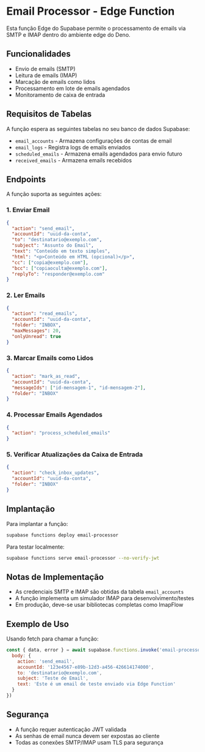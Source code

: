 # Email Processor - Edge Function

Esta função Edge do Supabase permite o processamento de emails via SMTP e IMAP dentro do ambiente edge do Deno.

## Funcionalidades

- Envio de emails (SMTP)
- Leitura de emails (IMAP)
- Marcação de emails como lidos
- Processamento em lote de emails agendados
- Monitoramento de caixa de entrada

## Requisitos de Tabelas

A função espera as seguintes tabelas no seu banco de dados Supabase:

- `email_accounts` - Armazena configurações de contas de email
- `email_logs` - Registra logs de emails enviados
- `scheduled_emails` - Armazena emails agendados para envio futuro
- `received_emails` - Armazena emails recebidos

## Endpoints

A função suporta as seguintes ações:

### 1. Enviar Email

```json
{
  "action": "send_email",
  "accountId": "uuid-da-conta",
  "to": "destinatario@exemplo.com",
  "subject": "Assunto do Email",
  "text": "Conteúdo em texto simples",
  "html": "<p>Conteúdo em HTML (opcional)</p>",
  "cc": ["copia@exemplo.com"],
  "bcc": ["copiaoculta@exemplo.com"],
  "replyTo": "responder@exemplo.com"
}
```

### 2. Ler Emails

```json
{
  "action": "read_emails",
  "accountId": "uuid-da-conta",
  "folder": "INBOX",
  "maxMessages": 20,
  "onlyUnread": true
}
```

### 3. Marcar Emails como Lidos

```json
{
  "action": "mark_as_read",
  "accountId": "uuid-da-conta",
  "messageIds": ["id-mensagem-1", "id-mensagem-2"],
  "folder": "INBOX"
}
```

### 4. Processar Emails Agendados

```json
{
  "action": "process_scheduled_emails"
}
```

### 5. Verificar Atualizações da Caixa de Entrada

```json
{
  "action": "check_inbox_updates",
  "accountId": "uuid-da-conta",
  "folder": "INBOX"
}
```

## Implantação

Para implantar a função:

```bash
supabase functions deploy email-processor
```

Para testar localmente:

```bash
supabase functions serve email-processor --no-verify-jwt
```

## Notas de Implementação

- As credenciais SMTP e IMAP são obtidas da tabela `email_accounts`
- A função implementa um simulador IMAP para desenvolvimento/testes
- Em produção, deve-se usar bibliotecas completas como ImapFlow

## Exemplo de Uso

Usando fetch para chamar a função:

```javascript
const { data, error } = await supabase.functions.invoke('email-processor', {
  body: {
    action: 'send_email',
    accountId: '123e4567-e89b-12d3-a456-426614174000',
    to: 'destinatario@exemplo.com',
    subject: 'Teste de Email',
    text: 'Este é um email de teste enviado via Edge Function'
  }
})
```

## Segurança

- A função requer autenticação JWT validada
- As senhas de email nunca devem ser expostas ao cliente
- Todas as conexões SMTP/IMAP usam TLS para segurança 